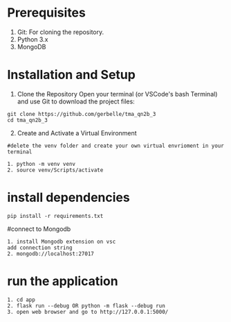 # Prerequisites
1. Git: For cloning the repository.
2. Python 3.x
3. MongoDB

# Installation and Setup
1. Clone the Repository
Open your terminal (or VSCode's bash Terminal) and use Git to download the project files:
```
git clone https://github.com/gerbelle/tma_qn2b_3
cd tma_qn2b_3
```
2. Create and Activate a Virtual Environment
```
#delete the venv folder and create your own virtual envrioment in your terminal 

1. python -m venv venv
2. source venv/Scripts/activate
```

# install dependencies
```
pip install -r requirements.txt
```

#connect to Mongodb
```
1. install Mongodb extension on vsc
add connection string
2. mongodb://localhost:27017
```

# run the application 
```
1. cd app
2. flask run --debug OR python -m flask --debug run
3. open web browser and go to http://127.0.0.1:5000/
